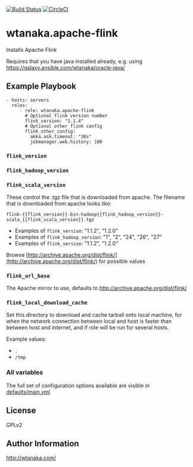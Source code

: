 [![Build Status](https://travis-ci.org/wtanaka/ansible-role-apache-flink.svg?branch=master)](https://travis-ci.org/wtanaka/ansible-role-apache-flink)
[![CircleCI](https://circleci.com/gh/wtanaka/ansible-role-apache-flink.svg?style=svg)](https://circleci.com/gh/wtanaka/ansible-role-apache-flink)

wtanaka.apache-flink
====================

Installs Apache Flink

Requires that you have java installed already, e.g. using
https://galaxy.ansible.com/wtanaka/oracle-java/

Example Playbook
----------------

    - hosts: servers
      roles:
         - role: wtanaka.apache-flink
           # Optional flink version number
           flink_version: "1.1.4"
           # Optional other flink config
           flink_other_config:
             akka.ask.timeout: "30s"
             jobmanager.web.history: 100

### `flink_version`
### `flink_hadoop_version`
### `flink_scala_version`

These control the .tgz file that is downloaded from apache.  The filename that is downloaded from apache looks like:

`flink-{{flink_version}}-bin-hadoop{{flink_hadoop_version}}-scala_{{flink_scala_version}}.tgz`

* Examples of `flink_version`: "1.1.2", "1.2.0"
* Examples of `flink_hadoop_version`: "1", "2", "24", "26", "27"
* Examples of `flink_version`: "1.1.2", "1.2.0"

Browse [http://archive.apache.org/dist/flink/](http://archive.apache.org/dist/flink/) for possible values

### `flink_url_base`

The Apache mirror to use, defaults to http://archive.apache.org/dist/flink/

### `flink_local_download_cache`

Set this directory to download and cache tarball onto local machine, for when the network connection between local and host is faster than between host and internet, and if role will be run for several hosts.

Example values:

* `.`
* `/tmp`

### All variables

The full set of configuration options available are visible in
[defaults/main.yml](defaults/main.yml)

License
-------

GPLv2

Author Information
------------------

http://wtanaka.com/
